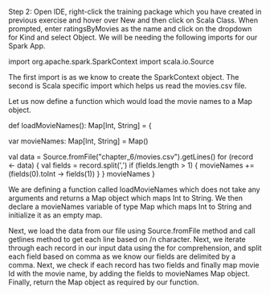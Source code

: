 
Step 2: Open IDE, right-click the training package which you have created in previous exercise and hover over New and then click on Scala Class. When prompted, enter ratingsByMovies as the name and click on the dropdown for Kind and select Object. We will be needing the following imports for our Spark App.

import org.apache.spark.SparkContext
import scala.io.Source

The first import is as we know to create the SparkContext object. The second is Scala specific import which helps us read the movies.csv file.
 

Let us now define a function which would load the movie names to a Map object.

def loadMovieNames(): Map[Int, String] = {

  var movieNames: Map[Int, String] = Map()

  val data = Source.fromFile("chapter_6/movies.csv").getLines()
  for (record <- data) {
    val fields = record.split(',')
    if (fields.length > 1) {
      movieNames += (fields(0).toInt -> fields(1))
    }
  }
  movieNames
}

We are defining a function called loadMovieNames which does not take any arguments and returns a Map object which maps Int to String. We then declare a movieNames variable of type Map which maps Int to String and initialize it as an empty map.

Next, we load the data from our file using Source.fromFile method and call getlines method to get each line based on /n character. Next, we iterate through each record in our input data using the for comprehension, and split each field based on comma as we know our fields are delimited by a comma. Next, we check if each record has two fields and finally map movie Id with the movie name, by adding the fields to movieNames Map object. Finally, return the Map object as required by our function.
